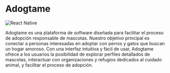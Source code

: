 # Adogtame
![React Native](https://img.shields.io/badge/react_native-%2320232a.svg?style=for-the-badge&logo=react&logoColor=%2361DAFB)

Adogtame es una plataforma de software diseñada para facilitar el proceso de adopción responsable de mascotas. Nuestro objetivo principal es conectar a personas interesadas en adoptar con perros y gatos que buscan un hogar amoroso. Con una interfaz intuitiva y fácil de usar, Adogtame ofrece a los usuarios la posibilidad de explorar perfiles detallados de mascotas, interactuar con organizaciones y refugios dedicados al cuidado animal, y facilitar el proceso de adopción.


